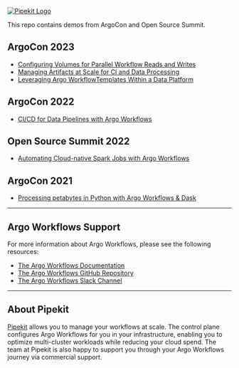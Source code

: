 [![Pipekit Logo](assets/images/pipekit-logo.png)](https://pipekit.io)

This repo contains demos from ArgoCon and Open Source Summit.

## ArgoCon 2023
* [Configuring Volumes for Parallel Workflow Reads and Writes](argocon-demos/2023-configuring-volumes-for-parallel-workflow-reads-and-writes/)
* [Managing Artifacts at Scale for CI and Data Processing](argocon-demos/2023-artifact-management-at-scale)
* [Leveraging Argo WorkflowTemplates Within a Data Platform](argocon-demos/2023-leveraging-argo-workflowtemplates-within-a-data-platform)

## ArgoCon 2022
* [CI/CD for Data Pipelines with Argo Workflows](argocon-demos/2022-ci-cd-for-data)

## Open Source Summit 2022
* [Automating Cloud-native Spark Jobs with Argo Workflows](oss-2022/)

## ArgoCon 2021
* [Processing petabytes in Python with Argo Workflows & Dask](argocon-demos/2021-processing-petabytes-with-dask/)

---

## Argo Workflows Support

For more information about Argo Workflows, please see the following resources:

* [The Argo Workflows Documentation](https://argoproj.github.io/argo-workflows/)
* [The Argo Workflows GitHub Repository](https://github.com/argoproj/argo-workflows/)
* [The Argo Workflows Slack Channel](https://cloud-native.slack.com/archives/C01QW9QSSSK)

---

## About Pipekit

[Pipekit](pipekit.io) allows you to manage your workflows at scale. The control plane configures Argo Workflows for you in your infrastructure, enabling you to optimize multi-cluster workloads while reducing your cloud spend.  The team at Pipekit is also happy to support you through your Argo Workflows journey via commercial support.
